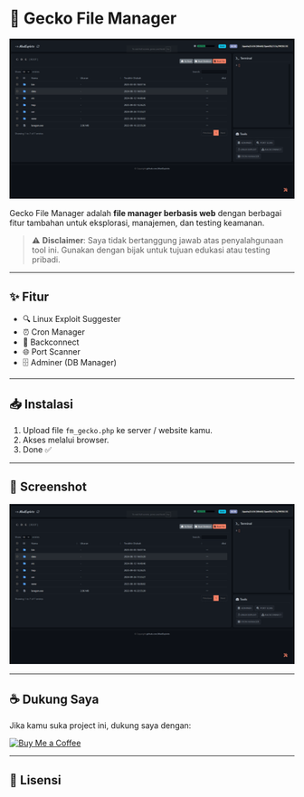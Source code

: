 # 🦎 Gecko File Manager

![Screenshot](https://raw.githubusercontent.com/MadExploits/GECKO-FILE-MANAGER/refs/heads/main/Screenshot%202025-09-03%20062815.png)

Gecko File Manager adalah **file manager berbasis web** dengan berbagai fitur tambahan untuk eksplorasi, manajemen, dan testing keamanan.  
> ⚠️ **Disclaimer**: Saya tidak bertanggung jawab atas penyalahgunaan tool ini. Gunakan dengan bijak untuk tujuan edukasi atau testing pribadi.

---

## ✨ Fitur

- 🔍 Linux Exploit Suggester  
- ⏰ Cron Manager  
- 🔗 Backconnect  
- 🌐 Port Scanner  
- 🗄️ Adminer (DB Manager)  

---

## 📥 Instalasi

1. Upload file `fm_gecko.php` ke server / website kamu.  
2. Akses melalui browser.  
3. Done ✅  

---

## 📸 Screenshot

![UI](https://raw.githubusercontent.com/MadExploits/GECKO-FILE-MANAGER/refs/heads/main/Screenshot%202025-09-03%20062815.png)

---

## ☕ Dukung Saya

Jika kamu suka project ini, dukung saya dengan:  

[![Buy Me a Coffee](https://img.buymeacoffee.com/button-api/?text=Buy%20me%20a%20coffee&emoji=%E2%98%95&slug=muhsatria&button_colour=FFDD00&font_colour=000000&font_family=Comic&outline_colour=000000&coffee_colour=ffffff)](https://www.buymeacoffee.com/muhsatria)

---

## 📜 Lisensi


